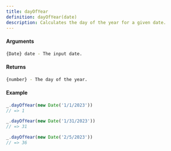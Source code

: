 ```yaml
---
title: dayOfYear
definition: dayOfYear(date)
description: Calculates the day of the year for a given date.
---
```


#### Arguments


```bash
{Date} date - The input date.
```

#### Returns

```bash
{number} - The day of the year.
```


#### Example


```ts
_.dayOfYear(new Date('1/1/2023'))
// => 1

_.dayOfYear(new Date('1/31/2023'))
// => 31

_.dayOfYear(new Date('2/5/2023'))
// => 36
```